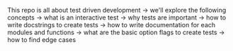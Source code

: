 This repo is all about test driven development
-> we'll explore the following concepts
	-> what is an interactive test
	-> why tests are important
	-> how to write docstrings to create tests
	-> how to write documentation for each modules and functions
	-> what are the basic option flags to create tests
	-> how to find edge cases
